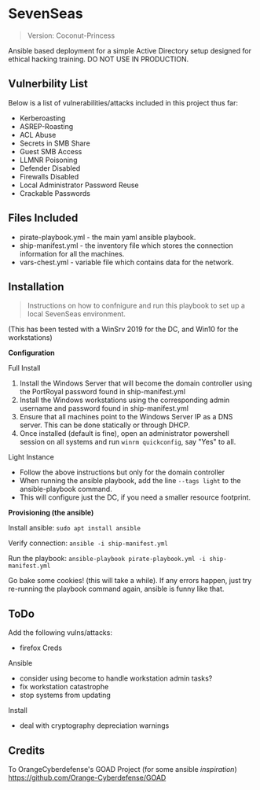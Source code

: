 # SevenSeas 
> Version: Coconut-Princess

Ansible based deployment for a simple Active Directory setup designed for ethical hacking training. DO NOT USE IN PRODUCTION.

## Vulnerbility List
Below is a list of vulnerabilities/attacks included in this project thus far:
- Kerberoasting
- ASREP-Roasting
- ACL Abuse
- Secrets in SMB Share
- Guest SMB Access
- LLMNR Poisoning
- Defender Disabled
- Firewalls Disabled
- Local Administrator Password Reuse
- Crackable Passwords

## Files Included

- pirate-playbook.yml - the main yaml ansible playbook.
- ship-manifest.yml - the inventory file which stores the connection information for all the machines.
- vars-chest.yml - variable file which contains data for the network.

## Installation
> Instructions on how to confnigure and run this playbook to set up a local SevenSeas environment.

(This has been tested with a WinSrv 2019 for the DC, and Win10 for the workstations)

**Configuration**

Full Install
1. Install the Windows Server that will become the domain controller using the PortRoyal password found in ship-manifest.yml
2. Install the Windows workstations using the corresponding admin username and password found in ship-manifest.yml
3. Ensure that all machines point to the Windows Server IP as a DNS server. This can be done statically or through DHCP.
4. Once installed (default is fine), open an administrator powershell session on all systems and run `winrm quickconfig`, say "Yes" to all.

Light Instance
- Follow the above instructions but only for the domain controller
- When running the ansible playbook, add the line `--tags light` to the ansible-playbook command.
- This will configure just the DC, if you need a smaller resource footprint.

**Provisioning (the ansible)**

Install ansible:
`sudo apt install ansible`

Verify connection:
`ansible -i ship-manifest.yml` 

Run the playbook:
`ansible-playbook pirate-playbook.yml -i ship-manifest.yml`

Go bake some cookies! (this will take a while). If any errors happen, just try re-running the playbook command again, ansible is funny like that.

## ToDo
Add the following vulns/attacks:
- firefox Creds

Ansible
- consider using become to handle workstation admin tasks?
- fix workstation catastrophe
- stop systems from updating

Install
- deal with cryptography depreciation warnings

## Credits
To OrangeCyberdefense's GOAD Project (for some ansible *inspiration*)
https://github.com/Orange-Cyberdefense/GOAD
